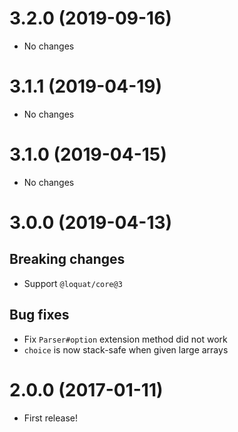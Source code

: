 # 3.2.0 (2019-09-16)
- No changes

# 3.1.1 (2019-04-19)
- No changes

# 3.1.0 (2019-04-15)
- No changes

# 3.0.0 (2019-04-13)
## Breaking changes
- Support `@loquat/core@3`

## Bug fixes
- Fix `Parser#option` extension method did not work
- `choice` is now stack-safe when given large arrays

# 2.0.0 (2017-01-11)
- First release!
